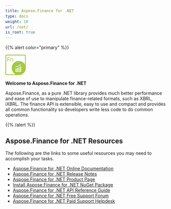 ```yaml
---
title: Aspose.Finance for .NET
type: docs
weight: 10
url: /net/
is_root: true
---
```


{{% alert color="primary" %}} 

**![Aspose.Finance for .NET Product Logo](home_1.png)**

**Welcome to Aspose.Finance for .NET**

Aspose.Finance, as a pure .NET library provides much better performance and ease of use to manipulate finance-related formats, such as XBRL, iXBRL. The finance API is extensible, easy to use and compact and provides all common functionality so developers write less code to do common operations.

{{% /alert %}}

## **Aspose.Finance for .NET Resources**

The following are the links to some useful resources you may need to accomplish your tasks.

- [Aspose.Finance for .NET Online Documentation](/finance/net/)
- [Aspose.Finance for .NET Release Notes](/finance/net/release-notes/)
- [Aspose.Finance for .NET Product Page](https://products.aspose.com/finance/net)
- [Install Aspose.Finance for .NET NuGet Package](https://www.nuget.org/packages/Aspose.Finance/)
- [Aspose.Finance for .NET API Reference Guide](https://apireference.aspose.com/finance/net)
- [Aspose.Finance for .NET Free Support Forum](https://forum.aspose.com/c/finance)
- [Aspose.Finance for .NET Paid Support Helpdesk](https://helpdesk.aspose.com/)
